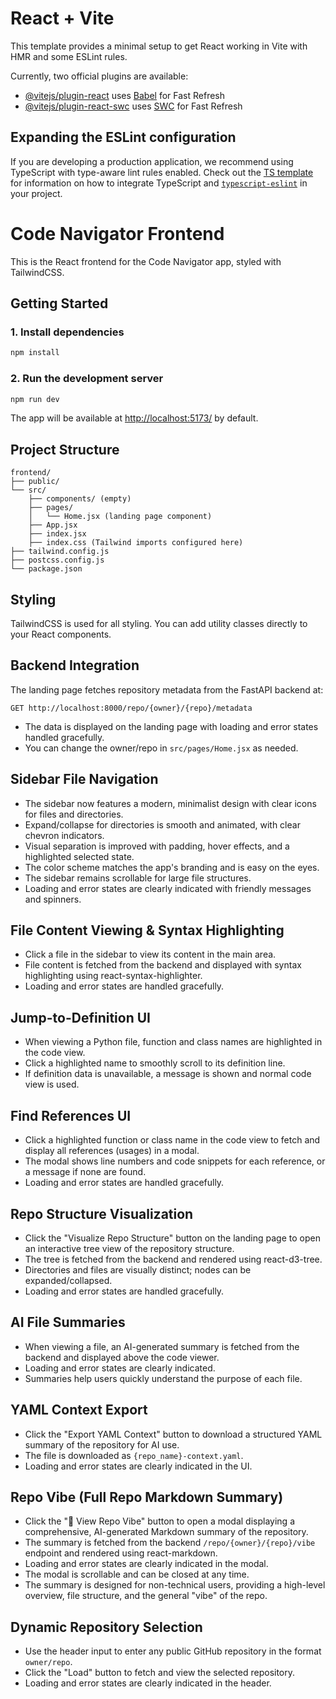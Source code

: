 # React + Vite

This template provides a minimal setup to get React working in Vite with HMR and some ESLint rules.

Currently, two official plugins are available:

- [@vitejs/plugin-react](https://github.com/vitejs/vite-plugin-react/blob/main/packages/plugin-react) uses [Babel](https://babeljs.io/) for Fast Refresh
- [@vitejs/plugin-react-swc](https://github.com/vitejs/vite-plugin-react/blob/main/packages/plugin-react-swc) uses [SWC](https://swc.rs/) for Fast Refresh

## Expanding the ESLint configuration

If you are developing a production application, we recommend using TypeScript with type-aware lint rules enabled. Check out the [TS template](https://github.com/vitejs/vite/tree/main/packages/create-vite/template-react-ts) for information on how to integrate TypeScript and [`typescript-eslint`](https://typescript-eslint.io) in your project.

# Code Navigator Frontend

This is the React frontend for the Code Navigator app, styled with TailwindCSS.

## Getting Started

### 1. Install dependencies

```bash
npm install
```

### 2. Run the development server

```bash
npm run dev
```

The app will be available at [http://localhost:5173/](http://localhost:5173/) by default.

## Project Structure

```
frontend/
├── public/
└── src/
    ├── components/ (empty)
    ├── pages/
    │   └── Home.jsx (landing page component)
    ├── App.jsx
    ├── index.jsx
    ├── index.css (Tailwind imports configured here)
├── tailwind.config.js
├── postcss.config.js
└── package.json
```

## Styling

TailwindCSS is used for all styling. You can add utility classes directly to your React components.

## Backend Integration

The landing page fetches repository metadata from the FastAPI backend at:

```
GET http://localhost:8000/repo/{owner}/{repo}/metadata
```

- The data is displayed on the landing page with loading and error states handled gracefully.
- You can change the owner/repo in `src/pages/Home.jsx` as needed.

## Sidebar File Navigation

- The sidebar now features a modern, minimalist design with clear icons for files and directories.
- Expand/collapse for directories is smooth and animated, with clear chevron indicators.
- Visual separation is improved with padding, hover effects, and a highlighted selected state.
- The color scheme matches the app's branding and is easy on the eyes.
- The sidebar remains scrollable for large file structures.
- Loading and error states are clearly indicated with friendly messages and spinners.

## File Content Viewing & Syntax Highlighting

- Click a file in the sidebar to view its content in the main area.
- File content is fetched from the backend and displayed with syntax highlighting using react-syntax-highlighter.
- Loading and error states are handled gracefully.

## Jump-to-Definition UI

- When viewing a Python file, function and class names are highlighted in the code view.
- Click a highlighted name to smoothly scroll to its definition line.
- If definition data is unavailable, a message is shown and normal code view is used.

## Find References UI

- Click a highlighted function or class name in the code view to fetch and display all references (usages) in a modal.
- The modal shows line numbers and code snippets for each reference, or a message if none are found.
- Loading and error states are handled gracefully.

## Repo Structure Visualization

- Click the "Visualize Repo Structure" button on the landing page to open an interactive tree view of the repository structure.
- The tree is fetched from the backend and rendered using react-d3-tree.
- Directories and files are visually distinct; nodes can be expanded/collapsed.
- Loading and error states are handled gracefully.

## AI File Summaries

- When viewing a file, an AI-generated summary is fetched from the backend and displayed above the code viewer.
- Loading and error states are clearly indicated.
- Summaries help users quickly understand the purpose of each file.

## YAML Context Export

- Click the "Export YAML Context" button to download a structured YAML summary of the repository for AI use.
- The file is downloaded as `{repo_name}-context.yaml`.
- Loading and error states are clearly indicated in the UI.

## Repo Vibe (Full Repo Markdown Summary)

- Click the "📖 View Repo Vibe" button to open a modal displaying a comprehensive, AI-generated Markdown summary of the repository.
- The summary is fetched from the backend `/repo/{owner}/{repo}/vibe` endpoint and rendered using react-markdown.
- Loading and error states are clearly indicated in the modal.
- The modal is scrollable and can be closed at any time.
- The summary is designed for non-technical users, providing a high-level overview, file structure, and the general "vibe" of the repo.

## Dynamic Repository Selection

- Use the header input to enter any public GitHub repository in the format `owner/repo`.
- Click the "Load" button to fetch and view the selected repository.
- Loading and error states are clearly indicated in the header.
